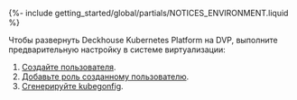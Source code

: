{%- include getting_started/global/partials/NOTICES_ENVIRONMENT.liquid %}

Чтобы развернуть Deckhouse Kubernetes Platform на DVP, выполните предварительную настройку в системе виртуализации:

1. [Создайте пользователя](/products/kubernetes-platform/documentation/v1/admin/integrations/virtualization/dvp/dvp-authorization.html#создание-пользователя).
1. [Добавьте роль созданному пользователю](/products/kubernetes-platform/documentation/v1/admin/integrations/virtualization/dvp/dvp-authorization.html#добавление-роли).
1. [Сгенерируйте kubegonfig](/modules/user-authn/faq.html#как-сгенерировать-kubeconfig-для-доступа-к-kubernetes-api).
